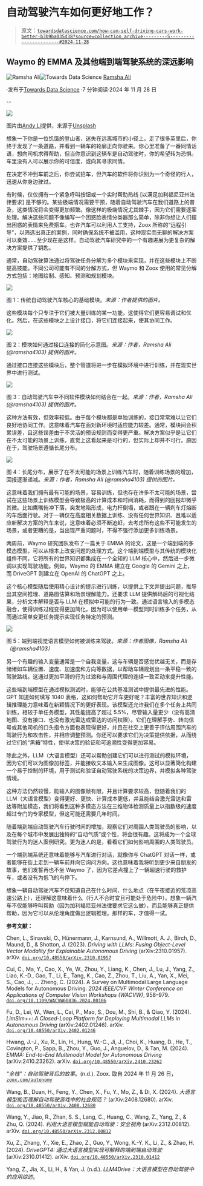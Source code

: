 # 自动驾驶汽车如何更好地工作？

> 原文：[`towardsdatascience.com/how-can-self-driving-cars-work-better-b3b9ba035d38?source=collection_archive---------5-----------------------#2024-11-28`](https://towardsdatascience.com/how-can-self-driving-cars-work-better-b3b9ba035d38?source=collection_archive---------5-----------------------#2024-11-28)

## **Waymo 的 EMMA 及其他端到端驾驶系统的深远影响**

[](https://ramsha4103.medium.com/?source=post_page---byline--b3b9ba035d38--------------------------------)![Ramsha Ali](https://ramsha4103.medium.com/?source=post_page---byline--b3b9ba035d38--------------------------------)[](https://towardsdatascience.com/?source=post_page---byline--b3b9ba035d38--------------------------------)![Towards Data Science](https://towardsdatascience.com/?source=post_page---byline--b3b9ba035d38--------------------------------) [Ramsha Ali](https://ramsha4103.medium.com/?source=post_page---byline--b3b9ba035d38--------------------------------)

·发布于[Towards Data Science](https://towardsdatascience.com/?source=post_page---byline--b3b9ba035d38--------------------------------) ·7 分钟阅读·2024 年 11 月 28 日

--

![](img/639ae30dc4b482b18a70b594518160c8.png)

图片由[Andy Li](https://unsplash.com/@andylid0?utm_source=medium&utm_medium=referral)提供，来源于[Unsplash](https://unsplash.com/?utm_source=medium&utm_medium=referral)

想象一下你是一位饥饿的登山者，迷失在远离城市的小径上。走了很多英里后，你终于发现了一条道路，并看到一辆车的轮廓正向你驶来。你心里准备了一番同情话语，想向司机求得帮助，但当你意识到这辆车是自动驾驶时，你的希望转为恐惧。车里没有人可以展示你的可信度，或向其寻求同情。

在决定不冲到车前之后，你尝试招车，但汽车的软件将你识别为一个奇怪的行人，迅速从你身边驶过。

有时候，仅仅拥有一个紧急呼叫按钮或一个实时帮助热线 [以满足加利福尼亚州法律要求] 是不够的。某些极端情况需要干预，随着自动驾驶汽车在我们道路上的普及，这类情况将会变得更加频繁。像这样的极端情况尤其棘手，因为它们需要逐案处理。解决这些问题不像编写一个困惑脸表情分类器那么简单，除非你想让人们摆出困惑的表情来免费搭车。也许汽车可以利用人工支持，Zoox 所称的“远程引导”，以筛选出真正的案例，同时确保系统不被滥用，这种现实而无聊的解决方案可以奏效……至少现在是这样。自动驾驶汽车研究中的一个有趣进展为更复杂的解决方案提供了钥匙。

通常，自动驾驶算法通过将驾驶任务分解为多个模块来实现，并在这些模块上不断提高技能。不同公司可能有不同的分解方式，但 Waymo 和 Zoox 使用的常见分解方式包括：地图绘制、感知、预测和规划模块。

![](img/7d96f84320765e43d8306b7c5497c6ef.png)

图 1：传统自动驾驶汽车核心的基础模块。*来源：作者提供的图片。*

这些模块每个只专注于它们被大量训练的某一功能，这使得它们更容易调试和优化。然后，在这些模块之上设计接口，将它们连接起来，使其协同工作。

![](img/c6f342d5569bbf98523242df1410fbf0.png)

图 2：模块如何通过接口连接的简化示意图。*来源：作者，Ramsha Ali (@ramsha4103) 提供的图片。*

通过接口连接这些模块后，整个管道将进一步在模拟环境中进行训练，并在现实世界中进行测试。

![](img/ca2e1d3f70c2124315136f7dc3b6efb2.png)

图 3：自动驾驶汽车中不同软件模块如何结合在一起。*来源：作者，Ramsha Ali (@ramsha4103) 提供的图片。*

这种方法有效，但效率较低。由于每个模块都是单独训练的，接口常常难以让它们良好地协同工作。这意味着汽车在面对新环境时适应能力较差。通常，模块间会积累误差，且这些误差由于不灵活的预设规则而变得更严重。解决方案似乎是让它们在不太可能的场景上训练，直觉上这看起来是可行的，但实际上却并不可行。原因在于，驾驶场景遵循长尾分布。

![](img/f9717fabd4afa2e4f52bab9d6bfeb0b2.png)

图 4：长尾分布，展示了在不太可能的场景上训练汽车时，随着训练场景的增加，回报逐渐递减。*来源：作者，Ramsha Ali (@ramsha4103) 提供的图片。*

这意味着我们拥有最有可能的场景，容易训练，但也存在许多不太可能的场景，尝试在这些场景上训练模型会导致极高的计算成本和时间消耗，而得到的回报却微乎其微。比如鹰嘴俯冲下落，突发地陷形成，电力杆倒塌，或者跟在一辆刹车灯熔断的车后面行驶。对于一辆仅在高度相关数据上训练、没有任何世界知识、且难以适应新解决方案的汽车来说，这意味着必须不断追赶，去考虑所有这些不可能发生的场景，或者更糟的是，当出现严重问题时，不得不强行添加更多训练场景。

两周前，Waymo 研究团队发布了一篇关于 EMMA 的论文，这是一个端到端的多模态模型，可以从根本上改变问题的处理方式。这个端到端模型与其传统的模块化组件不同，它将所有的世界知识都集成在一个全知的 LLM 核心中，然后进一步微调以实现驾驶功能。例如，Waymo 的 EMMA 建立在 Google 的 Gemini 之上，而 DriveGPT 则建立在 OpenAI 的 ChatGPT 之上。

这个核心模型随后使用精心设计的提示进行训练，以提供上下文并提出问题，推导出其空间推理、道路图估算和场景理解能力。还要求 LLM 提供解码后的可视化结果，分析文本解释是否与 LLM 在模拟中可能的行为一致。通过语言输入的多模态融合，使得训练过程变得更加简化，因为可以使用单一模型同时训练多个任务，从而通过简单变更任务提示实现任务特定的预测。

![](img/eac25c8b391429404168d114c691655a.png)

图 5：端到端视觉语言模型如何被训练来驾驶。*来源：作者图像，Ramsha Ali（@ramsha4103）*

另一个有趣的输入变量通常是一个自我变量，这与车辆是否感觉优越无关，而是存储诸如车辆位置、速度、加速度和方向等数据，以帮助车辆规划出一条平稳一致的驾驶路线。这通过更加平滑的行为过渡和与周围代理的连续一致互动来提升性能。

这些端到端模型在通过模拟测试时，能够在公共基准测试中提供最先进的性能。GPT 知道如何填写 1040 表格，这如何帮助它开车更好呢？丰富的世界知识和逻辑推理能力意味着在新颖情况下的更好表现。该模型还允许我们在多个任务上共同训练，相较于单任务模型，其性能提高了超过 5.5%，尽管输入量更少（没有高清地图、没有接口、也没有激光雷达或雷达的访问权限）。它们在理解手势、转向信号或其他司机的口头指令方面也表现得更好，并且在社交上更善于评估周围汽车的驾驶行为和攻击性，并相应调整预测。你还可以要求它们为决策提供依据，从而绕过它们的“黑箱”特性，使得决策的验证和可追溯性变得更加容易。

除此之外，LLM（大语言模型）还可以帮助创建它们可以进行测试的模拟环境，因为它们可以为图像加标签，并能接收文本输入来生成图像。这可以显著简化构建一个易于控制的环境，用于测试和验证自动驾驶系统的决策边界，并模拟各种驾驶情境。

这种方法仍然较慢，能输入的图像帧有限，并且计算要求较高，但随着我们的 LLM（大语言模型）变得更好、更快、计算成本更低，并且能结合激光雷达和雷达等附加模态，我们将看到这种多模态方法在三维物体检测质量上以指数级的速度超过专门的专家模型，但这可能还需要几年时间。

随着端到端自动驾驶汽车行驶时间的增加，观察它们对周围人类驾驶员的影响，以及在每个城市中发展出独特的“自动气质”或个性，将会很有趣。这将成为一个全球驾驶行为的迷人案例研究。更为迷人的是，看看它们如何影响周围的人类驾驶员。

一个端到端系统还意味着能够与汽车进行对话，就像你与 ChatGPT 对话一样，或者能够在街上走到一辆车前并向它询问方向。这也意味着我将听到更少来自朋友的故事，他们发誓再也不坐 Waymo 了，因为它差点撞上了一辆超速行驶的救护车，或者没有为低飞的鸟停下。

想象一辆自动驾驶汽车不仅知道自己在什么时间、什么地点（在午夜接近的荒凉高速公路上），还理解这意味着什么（行人不合时宜且可能处于危险中）。想象一辆汽车不仅能够呼叫帮助（因为加利福尼亚州法律要求它这么做），而且能够真正提供帮助，因为它可以从伦理角度做出逻辑推理。那样的车，才值得一试。

**参考文献：**

Chen, L., Sinavski, O., Hünermann, J., Karnsund, A., Willmott, A. J., Birch, D., Maund, D., & Shotton, J. (2023). *Driving with LLMs: Fusing Object-Level Vector Modality for Explainable Autonomous Driving* (arXiv:2310.01957). arXiv. [`doi.org/10.48550/arXiv.2310.01957`](https://doi.org/10.48550/arXiv.2310.01957)

Cui, C., Ma, Y., Cao, X., Ye, W., Zhou, Y., Liang, K., Chen, J., Lu, J., Yang, Z., Liao, K.-D., Gao, T., Li, E., Tang, K., Cao, Z., Zhou, T., Liu, A., Yan, X., Mei, S., Cao, J., … Zheng, C. (2024). A Survey on Multimodal Large Language Models for Autonomous Driving. *2024 IEEE/CVF Winter Conference on Applications of Computer Vision Workshops (WACVW)*, 958–979. [`doi.org/10.1109/WACVW60836.2024.00106`](https://doi.org/10.1109/WACVW60836.2024.00106)

Fu, D., Lei, W., Wen, L., Cai, P., Mao, S., Dou, M., Shi, B., & Qiao, Y. (2024). *LimSim++: A Closed-Loop Platform for Deploying Multimodal LLMs in Autonomous Driving* (arXiv:2402.01246). arXiv. [`doi.org/10.48550/arXiv.2402.01246`](https://doi.org/10.48550/arXiv.2402.01246)

Hwang, J.-J., Xu, R., Lin, H., Hung, W.-C., Ji, J., Choi, K., Huang, D., He, T., Covington, P., Sapp, B., Zhou, Y., Guo, J., Anguelov, D., & Tan, M. (2024). *EMMA: End-to-End Multimodal Model for Autonomous Driving* (arXiv:2410.23262). arXiv. [`doi.org/10.48550/arXiv.2410.23262`](https://doi.org/10.48550/arXiv.2410.23262)

*“全栈”：自动驾驶背后的故事*。(n.d.). Zoox. 取自 2024 年 11 月 26 日，[`zoox.com/autonomy`](https://zoox.com/autonomy)

Wang, B., Duan, H., Feng, Y., Chen, X., Fu, Y., Mo, Z., & Di, X. (2024). *大语言模型能否理解自动驾驶游戏中的社会规范？* (arXiv:2408.12680). arXiv. [`doi.org/10.48550/arXiv.2408.12680`](https://doi.org/10.48550/arXiv.2408.12680)

Wang, Y., Jiao, R., Zhan, S. S., Lang, C., Huang, C., Wang, Z., Yang, Z., & Zhu, Q. (2024). *利用大语言模型赋能自动驾驶：安全视角* (arXiv:2312.00812). arXiv. [`doi.org/10.48550/arXiv.2312.00812`](https://doi.org/10.48550/arXiv.2312.00812)

Xu, Z., Zhang, Y., Xie, E., Zhao, Z., Guo, Y., Wong, K.-Y. K., Li, Z., & Zhao, H. (2024). *DriveGPT4: 通过大语言模型实现可解释的端到端自动驾驶* (arXiv:2310.01412). arXiv. [`doi.org/10.48550/arXiv.2310.01412`](https://doi.org/10.48550/arXiv.2310.01412)

Yang, Z., Jia, X., Li, H., & Yan, J. (n.d.). *LLM4Drive：大语言模型在自动驾驶中的应用综述*。
